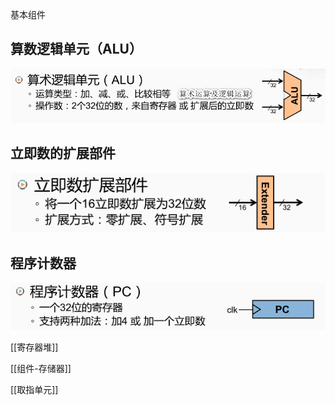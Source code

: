 基本组件

## 算数逻辑单元（ALU）

![image-20201110104722226](assets/image-20201110104722226.png)

## 立即数的扩展部件

![image-20201110104810445](assets/image-20201110104810445.png)

## 程序计数器

![image-20201110104836030](assets/image-20201110104836030.png)


[[寄存器堆]]

[[组件-存储器]]

[[取指单元]]



